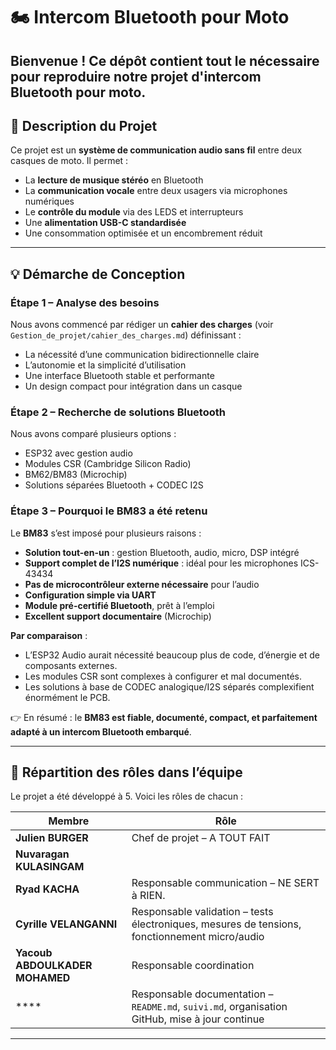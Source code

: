 # 🏍️ Intercom Bluetooth pour Moto

Bienvenue ! Ce dépôt contient **tout le nécessaire pour reproduire notre projet** d'intercom Bluetooth pour moto.
---

## 🧩 Description du Projet

Ce projet est un **système de communication audio sans fil** entre deux casques de moto. Il permet :
- La **lecture de musique stéréo** en Bluetooth
- La **communication vocale** entre deux usagers via microphones numériques
- Le **contrôle du module** via des LEDS et interrupteurs
- Une **alimentation USB-C standardisée**
- Une consommation optimisée et un encombrement réduit

---

## 💡 Démarche de Conception

### Étape 1 – Analyse des besoins
Nous avons commencé par rédiger un **cahier des charges** (voir `Gestion_de_projet/cahier_des_charges.md`) définissant :
- La nécessité d’une communication bidirectionnelle claire
- L’autonomie et la simplicité d’utilisation
- Une interface Bluetooth stable et performante
- Un design compact pour intégration dans un casque

### Étape 2 – Recherche de solutions Bluetooth
Nous avons comparé plusieurs options :
- ESP32 avec gestion audio
- Modules CSR (Cambridge Silicon Radio)
- BM62/BM83 (Microchip)
- Solutions séparées Bluetooth + CODEC I2S

### Étape 3 – Pourquoi le **BM83** a été retenu

Le **BM83** s’est imposé pour plusieurs raisons :
- **Solution tout-en-un** : gestion Bluetooth, audio, micro, DSP intégré
- **Support complet de l’I2S numérique** : idéal pour les microphones ICS-43434
- **Pas de microcontrôleur externe nécessaire** pour l’audio
- **Configuration simple via UART**
- **Module pré-certifié Bluetooth**, prêt à l’emploi
- **Excellent support documentaire** (Microchip)

**Par comparaison** :
- L’ESP32 Audio aurait nécessité beaucoup plus de code, d’énergie et de composants externes.
- Les modules CSR sont complexes à configurer et mal documentés.
- Les solutions à base de CODEC analogique/I2S séparés complexifient énormément le PCB.

👉 En résumé : le **BM83 est fiable, documenté, compact, et parfaitement adapté à un intercom Bluetooth embarqué**.

---

## 👥 Répartition des rôles dans l’équipe

Le projet a été développé à 5. Voici les rôles de chacun :

| Membre | Rôle |
|--------|------|  
| **Julien BURGER** | Chef de projet – A TOUT FAIT
| **Nuvaragan KULASINGAM** | 
| **Ryad KACHA** | Responsable communication – NE SERT à RIEN.
| **Cyrille VELANGANNI** | Responsable validation – tests électroniques, mesures de tensions, fonctionnement micro/audio |
| **Yacoub ABDOULKADER MOHAMED** | Responsable coordination 
| **** | Responsable documentation – `README.md`, `suivi.md`, organisation GitHub, mise à jour continue |

---
